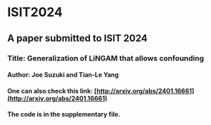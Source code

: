 # ISIT2024  
## A paper submitted to ISIT 2024  
### Title: Generalization of LiNGAM that allows confounding  
#### Author: Joe Suzuki and Tian-Le Yang
#### One can also check this link: [http://arxiv.org/abs/2401.16661](http://arxiv.org/abs/2401.16661)
#### The code is in the supplementary file.

